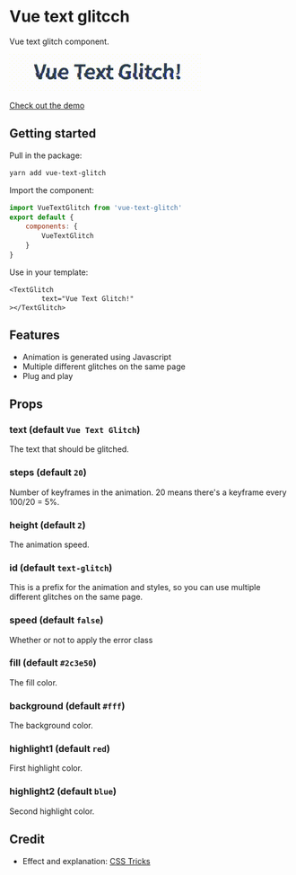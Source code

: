 # Vue text glitcch

Vue text glitch component.

![Demo](https://github.com/SabatinoMasala/vue-text-glitch/blob/master/images/glitch.gif?raw=true)

[Check out the demo](https://sabatinomasala.github.io/vue-text-glitch/)

## Getting started

Pull in the package:
```sh
yarn add vue-text-glitch
```

Import the component:
```js
import VueTextGlitch from 'vue-text-glitch'
export default {
    components: {
        VueTextGlitch
    }
}
```
Use in your template:
```vue
<TextGlitch
        text="Vue Text Glitch!"
></TextGlitch>
```

## Features

* Animation is generated using Javascript
* Multiple different glitches on the same page
* Plug and play

## Props

### text (default `Vue Text Glitch`)
The text that should be glitched.

### steps (default `20`)
Number of keyframes in the animation. 20 means there's a keyframe every 100/20 = 5%.

### height (default `2`)
The animation speed.

### id (default `text-glitch`)
This is a prefix for the animation and styles, so you can use multiple different glitches on the same page.

### speed (default `false`)
Whether or not to apply the error class

### fill (default `#2c3e50`)
The fill color.

### background (default `#fff`)
The background color.

### highlight1 (default `red`)
First highlight color.

### highlight2 (default `blue`)
Second highlight color.

## Credit

* Effect and explanation: [CSS Tricks](https://css-tricks.com/glitch-effect-text-images-svg/)
